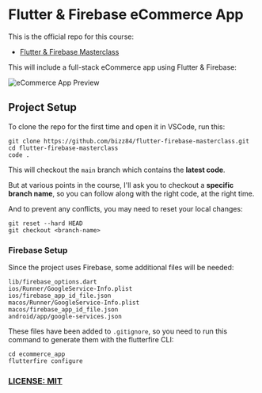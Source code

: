 # Flutter & Firebase eCommerce App

This is the official repo for this course:

- [Flutter & Firebase Masterclass](https://codewithandrea.com/courses/flutter-firebase-masterclass/)

This will include a full-stack eCommerce app using Flutter & Firebase:

![eCommerce App Preview](/.github/images/ecommerce-app-preview.png)

## Project Setup

To clone the repo for the first time and open it in VSCode, run this:

```
git clone https://github.com/bizz84/flutter-firebase-masterclass.git
cd flutter-firebase-masterclass
code .
```

This will checkout the `main` branch which contains the **latest code**.

But at various points in the course, I'll ask you to checkout a **specific branch name**, so you can follow along with the right code, at the right time.

And to prevent any conflicts, you may need to reset your local changes:

```
git reset --hard HEAD
git checkout <branch-name>
```

### Firebase Setup

Since the project uses Firebase, some additional files will be needed:

```
lib/firebase_options.dart
ios/Runner/GoogleService-Info.plist
ios/firebase_app_id_file.json
macos/Runner/GoogleService-Info.plist
macos/firebase_app_id_file.json
android/app/google-services.json
```

These files have been added to `.gitignore`, so you need to run this command to generate them with the flutterfire CLI:

```
cd ecommerce_app
flutterfire configure
```

### [LICENSE: MIT](../LICENSE.md)